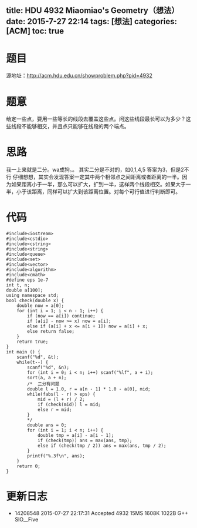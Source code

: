 title: HDU 4932 Miaomiao's Geometry（想法）
date: 2015-7-27 22:14
tags: [想法]
categories: [ACM]
toc: true
---
# 题目	
源地址：http://acm.hdu.edu.cn/showproblem.php?pid=4932

# 题意
给定一些点，要用一些等长的线段去覆盖这些点。问这些线段最长可以为多少？这些线段不能够相交，并且点只能够在线段的两个端点。

# 思路
我一上来就是二分。wa成狗。。
其实二分是不对的，如0,1,4,5 答案为3，但是2不行
仔细想想，其实会发现答案一定其中两个相邻点之间距离或者距离的一半。因为如果距离小于一半，那么可以扩大，扩到一半，这样两个线段相交。如果大于一半，小于该距离，同样可以扩大到该距离位置。对每个可行值进行判断即可。
<!--more-->

# 代码
```
#include<iostream>
#include<cstdio>
#include<cstring>
#include<string>
#include<queue>
#include<set>
#include<vector>
#include<algorithm>
#include<cmath>
#define eps 1e-7
int t, n;
double a[100];
using namespace std;
bool check(double x) {
    double now = a[0];
    for (int i = 1; i < n - 1; i++) {
        if (now == a[i]) continue;
        if (a[i] - now >= x) now = a[i];
        else if (a[i] + x <= a[i + 1]) now = a[i] + x;
        else return false;
    }
    return true;
}
int main () {
    scanf("%d", &t);
    while(t--) {
        scanf("%d", &n);
        for (int i = 0; i < n; i++) scanf("%lf", a + i);
        sort(a, a + n);
        /*  二分有问题
        double l = 1.0, r = a[n - 1] * 1.0 - a[0], mid;
        while(fabs(l - r) > eps) {
            mid = (l + r) / 2;
            if (check(mid)) l = mid;
            else r = mid;
        }
        */
        double ans = 0;
        for (int i = 1; i < n; i++) {
            double tmp = a[i] - a[i - 1];
            if (check(tmp)) ans = max(ans, tmp);
            else if (check(tmp / 2)) ans = max(ans, tmp / 2);
        }
        printf("%.3f\n", ans);
    }
    return 0;
}
```

# 更新日志
- 14208548  2015-07-27 22:17:31 Accepted    4932    15MS    1608K   1022B   G++ SIO__Five

